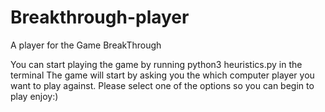 # Breakthrough-player
A player for the Game BreakThrough 


You can start playing the game by running python3 heuristics.py in the terminal
The game will start by asking you the which computer player you want to play against. 
Please select one of the options so you can begin to play enjoy:) 
